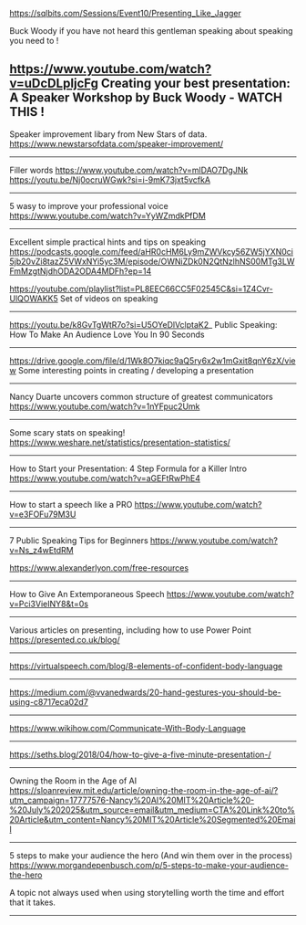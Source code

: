 https://sqlbits.com/Sessions/Event10/Presenting_Like_Jagger 

Buck Woody if you have not heard this gentleman speaking about speaking you need to !

https://www.youtube.com/watch?v=uDcDLpIjcFg
Creating your best presentation: A Speaker Workshop by Buck Woody - WATCH THIS !
---

Speaker improvement libary from New Stars of data.
https://www.newstarsofdata.com/speaker-improvement/

---

Filler words 
https://www.youtube.com/watch?v=mlDAO7DgJNk
https://youtu.be/Nj0ocruWGwk?si=i-9mK73jxt5vcfkA

---

5 wasy to improve your professional voice
https://www.youtube.com/watch?v=YyWZmdkPfDM

---
Excellent simple practical hints and tips on speaking
https://podcasts.google.com/feed/aHR0cHM6Ly9mZWVkcy56ZW5jYXN0ci5jb20vZi8tazZ5VWxNYi5yc3M/episode/OWNiZDk0N2QtNzlhNS00MTg3LWFmMzgtNjdhODA2ODA4MDFh?ep=14

https://youtube.com/playlist?list=PL8EEC66CC5F02545C&si=1Z4Cvr-UlQOWAKK5
Set of videos on speaking

---
https://youtu.be/k8GvTgWtR7o?si=U5OYeDlVclptaK2_
Public Speaking: How To Make An Audience Love You In 90 Seconds

---
https://drive.google.com/file/d/1Wk8O7kiqc9aQ5ry6x2w1mGxit8qnY6zX/view
Some interesting points in creating / developing a presentation

---
Nancy Duarte uncovers common structure of greatest communicators
https://www.youtube.com/watch?v=1nYFpuc2Umk

---
Some scary stats on speaking!
https://www.weshare.net/statistics/presentation-statistics/

---
How to Start your Presentation: 4 Step Formula for a Killer Intro
https://www.youtube.com/watch?v=aGEFtRwPhE4

---
How to start a speech like a PRO
https://www.youtube.com/watch?v=e3FOFu79M3U

---
7 Public Speaking Tips for Beginners
https://www.youtube.com/watch?v=Ns_z4wEtdRM

https://www.alexanderlyon.com/free-resources

---
How to Give An Extemporaneous Speech
https://www.youtube.com/watch?v=Pci3VieINY8&t=0s

---
Various articles on presenting, including how to use Power Point
https://presented.co.uk/blog/

---
https://virtualspeech.com/blog/8-elements-of-confident-body-language

---
https://medium.com/@vvanedwards/20-hand-gestures-you-should-be-using-c8717eca02d7

---
https://www.wikihow.com/Communicate-With-Body-Language

---
https://seths.blog/2018/04/how-to-give-a-five-minute-presentation-/

---
Owning the Room in the Age of AI
https://sloanreview.mit.edu/article/owning-the-room-in-the-age-of-ai/?utm_campaign=17777576-Nancy%20AI%20MIT%20Article%20-%20July%202025&utm_source=email&utm_medium=CTA%20Link%20to%20Article&utm_content=Nancy%20MIT%20Article%20Segmented%20Email

---
5 steps to make your audience the hero
(And win them over in the process)
https://www.morgandepenbusch.com/p/5-steps-to-make-your-audience-the-hero

A topic not always used when using storytelling worth the time and effort that it takes.

---
